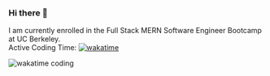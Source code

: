 ### Hi there 👋

I am currently enrolled in the Full Stack MERN Software Engineer Bootcamp at UC Berkeley.
<br />
Active Coding Time: [![wakatime](https://wakatime.com/badge/user/5829d3fb-d499-4e31-bed0-2d4b3e092db3.svg)](https://wakatime.com/@5829d3fb-d499-4e31-bed0-2d4b3e092db3)

![wakatime coding](https://wakatime.com/share/@Twixmixy/03cf3f49-0a62-487f-8c22-dadce8bf7674.png)

<!--
**TwixmixyJanet/TwixmixyJanet** is a ✨ _special_ ✨ repository because its `README.md` (this file) appears on your GitHub profile.

Here are some ideas to get you started:

- 🔭 I’m currently working on ...
- 🌱 I’m currently learning ...
- 👯 I’m looking to collaborate on ...
- 🤔 I’m looking for help with ...
- 💬 Ask me about ...
- 📫 How to reach me: ...
- 😄 Pronouns: ...
- ⚡ Fun fact: ...
-->
